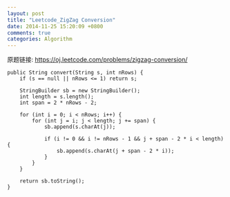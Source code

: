 ```yaml
---
layout: post
title: "Leetcode_ZigZag Conversion"
date: 2014-11-25 15:20:09 +0800
comments: true
categories: Algorithm
---
```


原题链接: https://oj.leetcode.com/problems/zigzag-conversion/

<!-- more -->

    public String convert(String s, int nRows) {
		if (s == null || nRows <= 1) return s;
		
		StringBuilder sb = new StringBuilder();
		int length = s.length();
		int span = 2 * nRows - 2;

		for (int i = 0; i < nRows; i++) {
			for (int j = i; j < length; j += span) {
				sb.append(s.charAt(j));
				
				if (i != 0 && i != nRows - 1 && j + span - 2 * i < length) {
					sb.append(s.charAt(j + span - 2 * i));
				}
			}
		}
		
		return sb.toString();
    }